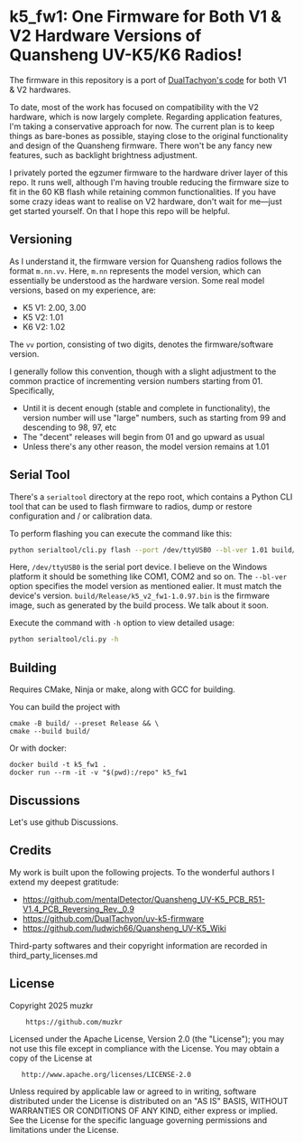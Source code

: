 
# k5_fw1: One Firmware for Both V1 & V2 Hardware Versions of Quansheng UV-K5/K6 Radios!

The firmware in this repository is a port of [DualTachyon's code](https://github.com/DualTachyon/uv-k5-firmware) 
for both V1 & V2 hardwares. 

To date, most of the work has focused on compatibility with the V2 hardware, which is now largely complete. 
Regarding application features, I'm taking a conservative approach for now. 
The current plan is to keep things as bare-bones as possible, staying close to the original functionality and design of the Quansheng firmware. There won't be any fancy new features, such as backlight brightness adjustment.

I privately ported the egzumer firmware to the hardware driver layer of this repo. 
It runs well, although I'm having trouble reducing the firmware size to fit in the 60 KB flash while retaining common functionalities. 
If you have some crazy ideas want to realise on V2 hardware, don't wait for me—just get started yourself. 
On that I hope this repo will be helpful. 


## Versioning

As I understand it, the firmware version for Quansheng radios follows the format `m.nn.vv`. 
Here, `m.nn` represents the model version, which can essentially be understood as the hardware version. 
Some real model versions, based on my experience, are: 
- K5 V1: 2.00, 3.00
- K5 V2: 1.01
- K6 V2: 1.02

The `vv` portion, consisting of two digits, denotes the firmware/software version.

I generally follow this convention, though with a slight adjustment to the common practice of 
incrementing version numbers starting from 01. Specifically,

- Until it is decent enough (stable and complete in functionality), the version number will use "large" numbers, 
such as starting from 99 and descending to 98, 97, etc
- The "decent" releases will begin from 01 and go upward as usual
- Unless there's any other reason, the model version remains at 1.01


## Serial Tool

There's a `serialtool` directory at the repo root, which contains a Python CLI tool that can be used to flash firmware to radios,
dump or restore configuration and / or calibration data.

To perform flashing you can execute the command like this:

```sh
python serialtool/cli.py flash --port /dev/ttyUSB0 --bl-ver 1.01 build/Release/k5_v2_fw1-1.0.97.bin
```

Here, `/dev/ttyUSB0` is the serial port device. I believe on the Windows platform it should be something like COM1, COM2 and so on.
The `--bl-ver` option specifies the model version as mentioned ealier. It must match the device's version.
`build/Release/k5_v2_fw1-1.0.97.bin` is the firmware image, such as generated by the build process. We talk about it soon.

Execute the command with `-h` option to view detailed usage: 

```sh
python serialtool/cli.py -h
```


## Building

Requires CMake, Ninja or make, along with GCC for building.

You can build the project with
```
cmake -B build/ --preset Release && \
cmake --build build/
```

Or with docker:
```
docker build -t k5_fw1 .
docker run --rm -it -v "$(pwd):/repo" k5_fw1
```


## Discussions

Let's use github Discussions.


## Credits

My work is built upon the following projects. To the wonderful authors I extend my deepest gratitude: 

- https://github.com/mentalDetector/Quansheng_UV-K5_PCB_R51-V1.4_PCB_Reversing_Rev._0.9
- https://github.com/DualTachyon/uv-k5-firmware
- https://github.com/ludwich66/Quansheng_UV-K5_Wiki


Third-party softwares and their copyright information are recorded in third_party_licenses.md


## License

   Copyright 2025 muzkr

        https://github.com/muzkr

   Licensed under the Apache License, Version 2.0 (the "License");
   you may not use this file except in compliance with the License.
   You may obtain a copy of the License at

       http://www.apache.org/licenses/LICENSE-2.0

   Unless required by applicable law or agreed to in writing, software
   distributed under the License is distributed on an "AS IS" BASIS,
   WITHOUT WARRANTIES OR CONDITIONS OF ANY KIND, either express or implied.
   See the License for the specific language governing permissions and
   limitations under the License.
